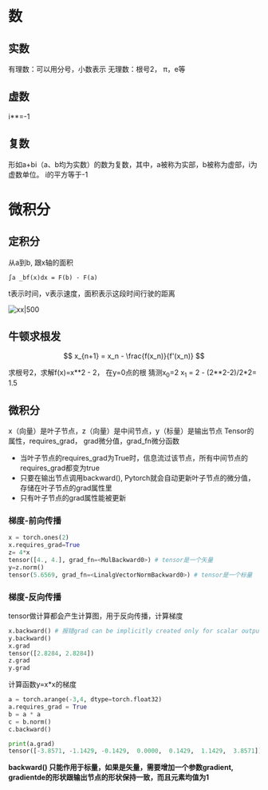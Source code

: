 # 数
## 实数
有理数：可以用分号，小数表示
无理数：根号2， π，e等

## 虚数
i**=-1

## 复数

形如a+bi（a、b均为实数）的数为复数，其中，a被称为实部，b被称为虚部，i为虚数单位。
i的平方等于-1

# 微积分
## 定积分
从a到b, 跟x轴的面积

```
∫a _bf(x)dx = F(b) - F(a)
```

t表示时间，v表示速度，面积表示这段时间行驶的距离

![xx|500](20230827132608.png)

## 牛顿求根发
$$
x_{n+1} = x_n - \frac{f(x_n)}{f'(x_n)}
$$

求根号2，求解f(x)=x\*\*2 - 2， 在y=0点的根
猜测x<sub>0</sub>=2
x<sub>1</sub> = 2 - (2\*\*2-2)/2*2= 1.5



## 微积分
x（向量）是叶子节点，z（向量）是中间节点，y（标量）是输出节点
Tensor的属性，requires_grad， grad微分值，grad_fn微分函数
- 当叶子节点的requires_grad为True时，信息流过该节点，所有中间节点的requires_grad都变为true
- 只要在输出节点调用backward(), Pytorch就会自动更新叶子节点的微分值，存储在叶子节点的grad属性里
- 只有叶子节点的grad属性能被更新
### 梯度-前向传播
```python
x = torch.ones(2)
x.requires_grad=True
z= 4*x
tensor([4., 4.], grad_fn=<MulBackward0>) # tensor是一个矢量
y=z.norm()
tensor(5.6569, grad_fn=<LinalgVectorNormBackward0>) # tensor是一个标量
```
### 梯度-反向传播
tensor做计算都会产生计算图，用于反向传播，计算梯度
```python
x.backward() # 报错grad can be implicitly created only for scalar outputs， 只能作用于标量
y.backward()
x.grad
tensor([2.8284, 2.8284])
z.grad
y.grad
```

计算函数y=x*x的梯度
```python
a = torch.arange(-3,4, dtype=torch.float32)
a.requires_grad = True
b = a * a
c = b.norm()
c.backward()

print(a.grad)
tensor([-3.8571, -1.1429, -0.1429,  0.0000,  0.1429,  1.1429,  3.8571]) # 在0点的梯度为0， 2边梯度逐渐变大
```
**backward() 只能作用于标量，如果是矢量，需要增加一个参数gradient, gradientde的形状跟输出节点的形状保持一致，而且元素均值为1**
